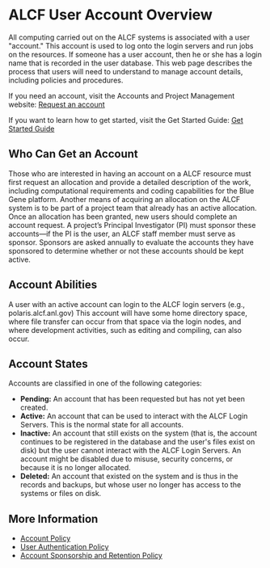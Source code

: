 # ALCF User Account Overview

All computing carried out on the ALCF systems is associated with a user "account." This account is used to log onto the login servers and run jobs on the resources. If someone has a user account, then he or she has a login name that is recorded in the user database. This web page describes the process that users will need to understand to manage account details, including policies and procedures.

If you need an account, visit the Accounts and Project Management website: [Request an account](https://my.alcf.anl.gov/accounts/#/accountRequest)

If you want to learn how to get started, visit the Get Started Guide: [Get Started Guide](https://www.alcf.anl.gov/support-center/get-started)

## Who Can Get an Account
Those who are interested in having an account on a ALCF resource must first request an allocation and provide a detailed description of the work, including computational requirements and coding capabilities for the Blue Gene platform. Another means of acquiring an allocation on the ALCF system is to be part of a project team that already has an active allocation. Once an allocation has been granted, new users should complete an account request. A project’s Principal Investigator (PI) must sponsor these accounts—if the PI is the user, an ALCF staff member must serve as sponsor. Sponsors are asked annually to evaluate the accounts they have sponsored to determine whether or not these accounts should be kept active.

## Account Abilities
A user with an active account can login to the ALCF login servers (e.g., polaris.alcf.anl.gov) This account will have some home directory space, where file transfer can occur from that space via the login nodes, and where development activities, such as editing and compiling, can also occur.

## Account States
Accounts are classified in one of the following categories:

- **Pending:** An account that has been requested but has not yet been created.
- **Active:** An account that can be used to interact with the ALCF Login Servers. This is the normal state for all accounts.
- **Inactive:** An account that still exists on the system (that is, the account continues to be registered in the database and the user's files exist on disk) but the user cannot interact with the ALCF Login Servers. An account might be disabled due to misuse, security concerns, or because it is no longer allocated.
- **Deleted:** An account that existed on the system and is thus in the records and backups, but whose user no longer has access to the systems or files on disk.

## More Information
- [Account Policy](../../policies/accounts/accounts-policy.md)
- [User Authentication Policy](../../policies/accounts/user-authentication-policy.md)
- [Account Sponsorship and Retention Policy](../../policies/accounts/account-sponsorship-retention-policy.md)
